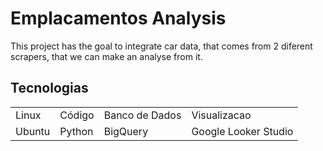 # Emplacamentos Analysis

This project has the goal to integrate car data, that comes from 2 diferent scrapers, that we can make an analyse from it.

## Tecnologias
<table>
    <tr>
        <td>Linux</td>
        <td>Código</td>
        <td>Banco de Dados</td>
        <td>Visualizacao</td>
    </tr>
    <tr>
        <td>Ubuntu</td>
        <td>Python</td>
        <td>BigQuery</td>
        <td>Google Looker Studio</td>
    </tr>
</table>

